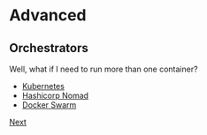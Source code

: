 # Advanced
## Orchestrators

Well, what if I need to run more than one container? 

* [Kubernetes](https://kubernetes.io/docs/tutorials/kubernetes-basics/)
* [Hashicorp Nomad](https://www.nomadproject.io/)
* [Docker Swarm](https://docs.docker.com/engine/swarm/)

[Next](multistagebuilds.md)
